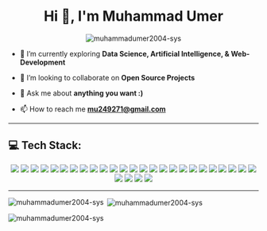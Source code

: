 <h1 align="center">Hi 👋, I'm Muhammad Umer</h1>
<p align="center"> <img src="https://komarev.com/ghpvc/?username=muhammadumer2004-sys&label=Profile%20views&color=0e75b6&style=flat" alt="muhammadumer2004-sys" /> </p>

- 🔭 I’m currently exploring **Data Science, Artificial Intelligence, & Web-Development**

- 👯 I’m looking to collaborate on **Open Source Projects**

- 💬 Ask me about **anything you want :)**

- 📫 How to reach me **mu249271@gmail.com**

---

## 💻 Tech Stack:
<p align="center">
  
  <!-- Programming & Markup -->
  <img src="https://img.shields.io/badge/Python-3776AB?style=for-the-badge&logo=python&logoColor=white" />
  <img src="https://img.shields.io/badge/C-00599C?style=for-the-badge&logo=c&logoColor=white" />
  <img src="https://img.shields.io/badge/C++-00599C?style=for-the-badge&logo=cplusplus&logoColor=white" />
  <img src="https://img.shields.io/badge/JavaScript-323330?style=for-the-badge&logo=javascript&logoColor=F7DF1E" />
  <img src="https://img.shields.io/badge/SQL-4479A1?style=for-the-badge&logo=databricks&logoColor=white" />
  <img src="https://img.shields.io/badge/HTML5-E34F26?style=for-the-badge&logo=html5&logoColor=white" />
  <img src="https://img.shields.io/badge/CSS3-1572B6?style=for-the-badge&logo=css3&logoColor=white" />
  
  <!-- Frameworks & Libraries -->
  <img src="https://img.shields.io/badge/Node.js-339933?style=for-the-badge&logo=nodedotjs&logoColor=white" />
  <img src="https://img.shields.io/badge/Express.js-000000?style=for-the-badge&logo=express&logoColor=white" />
  <img src="https://img.shields.io/badge/React-20232A?style=for-the-badge&logo=react&logoColor=61DAFB" />
  <img src="https://img.shields.io/badge/Tailwind_CSS-38B2AC?style=for-the-badge&logo=tailwind-css&logoColor=white" />
  <img src="https://img.shields.io/badge/Flask-000000?style=for-the-badge&logo=flask&logoColor=white" />
  
  <!-- Databases -->
  <img src="https://img.shields.io/badge/PostgreSQL-316192?style=for-the-badge&logo=postgresql&logoColor=white" />
  <img src="https://img.shields.io/badge/MongoDB-4EA94B?style=for-the-badge&logo=mongodb&logoColor=white" />
  <img src="https://img.shields.io/badge/Redis-D82C20?style=for-the-badge&logo=redis&logoColor=white" />
  
  <!-- Tools & Security -->
  <img src="https://img.shields.io/badge/Git-F05032?style=for-the-badge&logo=git&logoColor=white" />
  <img src="https://img.shields.io/badge/GitHub-181717?style=for-the-badge&logo=github&logoColor=white" />
  <img src="https://img.shields.io/badge/VS_Code-0078D4?style=for-the-badge&logo=visual-studio-code&logoColor=white" />
  <img src="https://img.shields.io/badge/Postman-FF6C37?style=for-the-badge&logo=postman&logoColor=white" />
  <img src="https://img.shields.io/badge/JWT-000000?style=for-the-badge&logo=jsonwebtokens&logoColor=white" />
  <img src="https://img.shields.io/badge/pgAdmin-316192?style=for-the-badge&logo=postgresql&logoColor=white" />
  <img src="https://img.shields.io/badge/Oracle_SQL_Developer-F80000?style=for-the-badge&logo=oracle&logoColor=white" />
  <img src="https://img.shields.io/badge/Jupyter-F37626?style=for-the-badge&logo=jupyter&logoColor=white" />
  <img src="https://img.shields.io/badge/Ubuntu-E95420?style=for-the-badge&logo=ubuntu&logoColor=white" />
  <img src="https://img.shields.io/badge/Cisco_Packet_Tracer-1BA0D7?style=for-the-badge&logo=cisco&logoColor=white" />
  <img src="https://img.shields.io/badge/Google_Colab-F9AB00?style=for-the-badge&logo=googlecolab&logoColor=black" />
  <img src="https://img.shields.io/badge/Dev--C++-blue?style=for-the-badge&logo=dev.to&logoColor=white" />
  <img src="https://img.shields.io/badge/Word-2B579A?style=for-the-badge&logo=microsoft-word&logoColor=white" />
  <img src="https://img.shields.io/badge/PowerPoint-B7472A?style=for-the-badge&logo=microsoft-powerpoint&logoColor=white" />

</p>

---

<p><img align="left" src="https://github-readme-stats.vercel.app/api/top-langs?username=muhammadumer2004-sys&show_icons=true&locale=en&layout=compact" alt="muhammadumer2004-sys" /></p>

<p>&nbsp;<img align="center" src="https://github-readme-stats.vercel.app/api?username=muhammadumer2004-sys&show_icons=true&locale=en" alt="muhammadumer2004-sys" /></p>

<p><img align="center" src="https://github-readme-streak-stats.herokuapp.com/?user=muhammadumer2004-sys&" alt="muhammadumer2004-sys" /></p>
